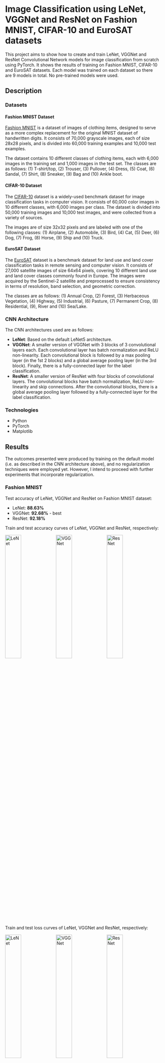 # Image Classification using LeNet, VGGNet and ResNet on Fashion MNIST, CIFAR-10 and EuroSAT datasets

This project aims to show how to create and train LeNet, VGGNet and ResNet Convolutional Network models for image classification from scratch using PyTorch. It shows the results of training on Fashion MNIST, CIFAR-10 and EuroSAT datasets. Each model was trained on each dataset so there are 9 models in total. No pre-trained models were used.

## Description

### Datasets

#### Fashion MNIST Dataset

[Fashion MNIST](https://pytorch.org/vision/main/generated/torchvision.datasets.FashionMNIST.html) is a dataset of images of clothing items, designed to serve as a more complex replacement for the original MNIST dataset of handwritten digits. It consists of 70,000 grayscale images, each of size 28x28 pixels, and is divided into 60,000 training examples and 10,000 test examples.

The dataset contains 10 different classes of clothing items, each with 6,000 images in the training set and 1,000 images in the test set. The classes are as follows: (1) T-shirt/top, (2) Trouser, (3) Pullover, (4) Dress, (5) Coat, (6) Sandal, (7) Shirt, (8) Sneaker, (9) Bag and (10) Ankle boot.

#### CIFAR-10 Dataset

The [CIFAR-10](https://pytorch.org/vision/main/generated/torchvision.datasets.CIFAR10.html) dataset is a widely-used benchmark dataset for image classification tasks in computer vision. It consists of 60,000 color images in 10 different classes, with 6,000 images per class. The dataset is divided into 50,000 training images and 10,000 test images, and were collected from a variety of sources.

The images are of size 32x32 pixels and are labeled with one of the following classes: (1) Airplane, (2) Automobile, (3) Bird, (4) Cat, (5) Deer, (6) Dog, (7) Frog, (8) Horse, (9) Ship and (10) Truck.

#### EuroSAT Dataset

The [EuroSAT](https://pytorch.org/vision/main/generated/torchvision.datasets.EuroSAT.html) dataset is a benchmark dataset for land use and land cover classification tasks in remote sensing and computer vision. It consists of 27,000 satellite images of size 64x64 pixels, covering 10 different land use and land cover classes commonly found in Europe. The images were acquired by the Sentinel-2 satellite and preprocessed to ensure consistency in terms of resolution, band selection, and geometric correction.

The classes are as follows: (1) Annual Crop, (2) Forest, (3) Herbaceous Vegetation, (4) Highway, (5) Industrial, (6) Pasture, (7) Permanent Crop, (8) Residential, (9), River and (10) Sea/Lake.

### CNN Architecture

The CNN architectures used are as follows:
- **LeNet**: Based on the default LeNet5 architecture.
- **VGGNet**: A smaller version of VGGNet with 3 blocks of 3 convolutional layers each. Each convolutional layer has batch normalization and ReLU non-linearity. Each convolutional block is followed by a max pooling layer (in the 1st 2 blocks) and a global average pooling layer (in the 3rd block). Finally, there is a fully-connected layer for the label classification.
- **ResNet**: A smaller version of ResNet with four blocks of convolutional layers. The convolutional blocks have batch normalization, ReLU non-linearity and skip connections. After the convolutional blocks, there is a global average pooling layer followed by a fully-connected layer for the label classification.

### Technologies

- Python
- PyTorch
- Matplotlib

## Results

The outcomes presented were produced by training on the default model (i.e. as described in the CNN architecture above), and no regularization techniques were employed yet. However, I intend to proceed with further experiments that incorporate regularization.

### Fashion MNIST

Test accuracy of LeNet, VGGNet and ResNet on Fashion MNIST dataset:
- LeNet: **88.63%**
- VGGNet: **92.68%** - best
- ResNet: **92.18%**

Train and test accuracy curves of LeNet, VGGNet and ResNet, respectively:
<p float=left>
<img src="logs/fashionmnist/lenet_acc_hist.png" width="32%" alt="LeNet" />
<img src="logs/fashionmnist/vggnet_acc_hist.png" width="32%" alt="VGGNet" />
<img src="logs/fashionmnist/resnet_acc_hist.png" width="32%" alt="ResNet" />
</p>

Train and test loss curves of LeNet, VGGNet and ResNet, respectively:
<p float=left>
<img src="logs/fashionmnist/lenet_loss_hist.png" width="32%" alt="LeNet" />
<img src="logs/fashionmnist/vggnet_loss_hist.png" width="32%" alt="VGGNet" />
<img src="logs/fashionmnist/resnet_loss_hist.png" width="32%" alt="ResNet" />
</p>

Random images grouped by the predicted class. Incorrectly predicted images have red borders and the correct labels are displayed in red font.

LeNet predictions:
<img src="logs/fashionmnist/lenet_images.png" alt="LeNet" />

VGGNet predictions:
<img src="logs/fashionmnist/vggnet_images.png" alt="VGGNet" />

ResNet predictions:
<img src="logs/fashionmnist/resnet_images.png" alt="ResNet" />

<mark> Observations: Most of the incorrect predictions by the models are confusing even for humans. 
For instance, some shirts were predicted as t-shirt/tops, but it is hard to differentiate just by looking. Same with some coats as dresses, etc.</mark>

Classification report per classes:

LeNet:
| Label | Precision | Recall | F1-score | |
| ----- | --------- | ------ | -------- |-|
| T-shirt/top | 0.84 | 0.82 | 0.83 | 
| Trouser | 0.98 | 0.97 | 0.98 | best |
| Pullover | 0.86 | 0.82 | 0.84 | 
| Dress | 0.81 | 0.95 | 0.87 | 
| Coat | 0.81 | 0.81 | 0.81 | 
| Sandal | 0.97 | 0.96 | 0.96 | 
| Shirt | 0.72 | 0.65 | 0.68 | worst |
| Sneaker | 0.93 | 0.96 | 0.95 | 
| Bag | 0.97 | 0.97 | 0.97 | 
| Ankle boot | 0.97 | 0.95 | 0.96 | 

VGGNet:
| Label | Precision | Recall | F1-score | |
| ----- | --------- | ------ | -------- |-|
| T-shirt/top | 0.85 | 0.89 | 0.87 | 
| Trouser | 0.99 | 0.99 | 0.99 | best |
| Pullover | 0.9 | 0.9 | 0.9 | 
| Dress | 0.94 | 0.93 | 0.94 | 
| Coat | 0.85 | 0.93 | 0.88 | 
| Sandal | 0.99 | 0.99 | 0.99 | best |
| Shirt | 0.82 | 0.73 | 0.77 | worst |
| Sneaker | 0.96 | 0.98 | 0.97 | 
| Bag | 0.99 | 0.98 | 0.99 | 
| Ankle boot | 0.98 | 0.95 | 0.97 | 

ResNet:
| Label | Precision | Recall | F1-score | |
| ----- | --------- | ------ | -------- |-|
| T-shirt/top | 0.88 | 0.86 | 0.87 | 
| Trouser | 0.98 | 0.99 | 0.99 | 
| Pullover | 0.92 | 0.83 | 0.87 | 
| Dress | 0.93 | 0.93 | 0.93 | 
| Coat | 0.84 | 0.91 | 0.87 | 
| Sandal | 0.99 | 0.99 | 0.99 | best |
| Shirt | 0.77 | 0.79 | 0.78 | worst |
| Sneaker | 0.96 | 0.98 | 0.97 | 
| Bag | 0.99 | 0.99 | 0.99 | best |
| Ankle boot | 0.98 | 0.96 | 0.97 | 

<mark> The models have performed best on trousers, sandals and bags since they look the most unique compared to other classes. On the other hand, it performed worst on shirt because it is hard to differentiate shirts on this dataset with other classes, even for humans. </mark>

### CIFAR-10

Test accuracy of LeNet, VGGNet and ResNet on CIFAR-10 dataset:
- LeNet: **64.51%**
- VGGNet: **81.35%** - best
- ResNet: **78.45%**

Train and test accuracy curves of LeNet, VGGNet and ResNet, respectively:
<p float=left>
<img src="logs/cifar10/lenet_acc_hist.png" width="32%" alt="LeNet" />
<img src="logs/cifar10/vggnet_acc_hist.png" width="32%" alt="VGGNet" />
<img src="logs/cifar10/resnet_acc_hist.png" width="32%" alt="ResNet" />
</p>

Train and test loss curves of LeNet, VGGNet and ResNet, respectively:
<p float=left>
<img src="logs/cifar10/lenet_loss_hist.png" width="32%" alt="LeNet" />
<img src="logs/cifar10/vggnet_loss_hist.png" width="32%" alt="VGGNet" />
<img src="logs/cifar10/resnet_loss_hist.png" width="32%" alt="ResNet" />
</p>

Random images grouped by the predicted class. Incorrectly predicted images have red borders and the correct labels are displayed in red font.

LeNet predictions:
<img src="logs/cifar10/lenet_images.png" alt="LeNet" />

VGGNet predictions:
<img src="logs/cifar10/vggnet_images.png" alt="VGGNet" />

ResNet predictions:
<img src="logs/cifar10/resnet_images.png" alt="ResNet" />

Classification report per classes:

LeNet:
| Label | Precision | Recall | F1-score |
| ----- | --------- | ------ | -------- |
| Plane | 0.74 | 0.62 | 0.67 | 
| Car | 0.74 | 0.79 | 0.77 | 
| Bird | 0.55 | 0.56 | 0.55 | 
| Cat | 0.49 | 0.41 | 0.44 | 
| Deer | 0.57 | 0.64 | 0.6 | 
| Dog | 0.53 | 0.57 | 0.55 | 
| Frog | 0.68 | 0.77 | 0.72 | 
| Horse | 0.76 | 0.62 | 0.68 | 
| Ship | 0.68 | 0.82 | 0.74 | 
| Truck | 0.74 | 0.65 | 0.69 | 

VGGNet:
| Label | Precision | Recall | F1-score |
| ----- | --------- | ------ | -------- |
| Plane | 0.77 | 0.88 | 0.82 | 
| Car | 0.94 | 0.89 | 0.92 | 
| Bird | 0.78 | 0.69 | 0.74 | 
| Cat | 0.63 | 0.71 | 0.67 | 
| Deer | 0.76 | 0.83 | 0.79 | 
| Dog | 0.75 | 0.72 | 0.73 | 
| Frog | 0.87 | 0.84 | 0.86 | 
| Horse | 0.86 | 0.82 | 0.84 | 
| Ship | 0.94 | 0.84 | 0.88 | 
| Truck | 0.89 | 0.9 | 0.9 | 

ResNet:
| Label | Precision | Recall | F1-score |
| ----- | --------- | ------ | -------- |
| Plane | 0.77 | 0.82 | 0.79 | 
| Car | 0.94 | 0.83 | 0.88 | 
| Bird | 0.67 | 0.77 | 0.71 | 
| Cat | 0.69 | 0.53 | 0.6 | 
| Deer | 0.82 | 0.71 | 0.76 | 
| Dog | 0.72 | 0.7 | 0.71 | 
| Frog | 0.79 | 0.88 | 0.83 | 
| Horse | 0.79 | 0.85 | 0.82 | 
| Ship | 0.89 | 0.86 | 0.87 | 
| Truck | 0.78 | 0.92 | 0.84 | 


### EuroSAT

Test accuracy of LeNet, VGGNet and ResNet on EuroSAT dataset:
- LeNet: **85.81%**
- VGGNet: **95.85%**
- ResNet: **97.81%**

Train and test accuracy curves of LeNet, VGGNet and ResNet, respectively:
<p float=left>
<img src="logs/eurosat/lenet_acc_hist.png" width="32%" alt="LeNet" />
<img src="logs/eurosat/vggnet_acc_hist.png" width="32%" alt="VGGNet" />
<img src="logs/eurosat/resnet_acc_hist.png" width="32%" alt="ResNet" />
</p>

Train and test loss curves of LeNet, VGGNet and ResNet, respectively:
<p float=left>
<img src="logs/eurosat/lenet_loss_hist.png" width="32%" alt="LeNet" />
<img src="logs/eurosat/vggnet_loss_hist.png" width="32%" alt="VGGNet" />
<img src="logs/eurosat/resnet_loss_hist.png" width="32%" alt="ResNet" />
</p>

Random images grouped by the predicted class. Incorrectly predicted images have red borders and the correct labels are displayed in red font.

LeNet predictions:
<img src="logs/eurosat/lenet_images.png" alt="LeNet" />

VGGNet predictions:
<img src="logs/eurosat/vggnet_images.png" alt="VGGNet" />

ResNet predictions:
<img src="logs/eurosat/resnet_images.png" alt="ResNet" />

Classification report per classes:

LeNet:
| Label | Precision | Recall | F1-score |
| ----- | --------- | ------ | -------- |
| Annual Crop | 0.84 | 0.91 | 0.87 | 
| Forest | 0.9 | 0.97 | 0.93 | 
| Herbaceous Vegetation | 0.83 | 0.69 | 0.75 | 
| Highway | 0.85 | 0.54 | 0.66 | 
| Industrial | 0.91 | 1.0 | 0.95 | 
| Pasture | 0.82 | 0.77 | 0.79 | 
| Permanent Crop | 0.7 | 0.88 | 0.78 | 
| Residential | 0.94 | 0.98 | 0.96 | 
| River | 0.8 | 0.85 | 0.82 | 
| Sea/Lake | 0.98 | 0.97 | 0.98 | 

VGGNet:
| Label | Precision | Recall | F1-score |
| ----- | --------- | ------ | -------- |
| Annual Crop | 1.0 | 0.9 | 0.94 | 
| Forest | 0.98 | 1.0 | 0.99 | 
| Herbaceous Vegetation | 0.94 | 0.93 | 0.93 | 
| Highway | 0.98 | 0.92 | 0.95 | 
| Industrial | 1.0 | 0.95 | 0.97 | 
| Pasture | 0.97 | 0.97 | 0.97 | 
| Permanent Crop | 0.86 | 0.98 | 0.92 | 
| Residential | 0.97 | 0.96 | 0.96 | 
| River | 0.93 | 0.98 | 0.95 | 
| Sea/Lake | 0.99 | 1.0 | 0.99 | 

ResNet:
| Label | Precision | Recall | F1-score |
| ----- | --------- | ------ | -------- |
| Annual Crop | 1.0 | 0.98 | 0.99 | 
| Forest | 1.0 | 0.93 | 0.96 | 
| Herbaceous Vegetation | 0.9 | 0.99 | 0.95 | 
| Highway | 0.99 | 0.99 | 0.99 | 
| Industrial | 0.99 | 0.97 | 0.98 | 
| Pasture | 0.98 | 0.97 | 0.97 | 
| Permanent Crop | 0.99 | 0.98 | 0.98 | 
| Residential | 1.0 | 0.97 | 0.99 | 
| River | 0.98 | 1.0 | 0.99 | 
| Sea/Lake | 0.98 | 1.0 | 0.99 | 

## Getting Started

Clone the repository and setup environment:

```
pip install -r requirements.txt
```

Open the notebook ```train_cnn.ipynb``` and edit the following variables that can be found in the 2nd cell as described in the notebook:

```
skip_training
run_settings
```

Run all the cells. 

&nbsp;

**Reminders:**

If you have run the training, make sure to backup or rename models you want to keep before re-training.

You can also set your own naming convention of the model and log files by changing the value of ```save_path``` in ```run_archi_on_dataset()``` (5th cell).
